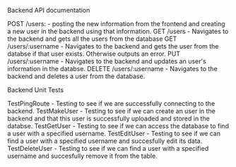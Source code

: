 Backend API documentation

POST /users: - posting the new information from the frontend and creating a new user in the backend using that information.
GET /users - Navigates to the backend and gets all the users from the database
GET /users/:username - Navigates to the backend and gets the user from the databse if that user exists. Otherwise outputs an error.
PUT /users/:username - Navigates to the backend and updates an user's information in the databse.
DELETE /users/:username - Navigates to the backend and deletes a user from the database.


Backend Unit Tests

TestPingRoute - Testing to see if we are successfully connecting to the backend.
TestMakeUser - Testing to see if we can create an user in the backend and that this user is successfully uploaded and stored in the databse.
TestGetUser - Testing to see if we can access the database to find a user with a specified username.
TestEditUser -  Testing to see if we can find a user with a specified username and succesfully edit its data.
TestDeleteUser - Testing to see if we can find a user with a specified username and succesfully remove it from the table.